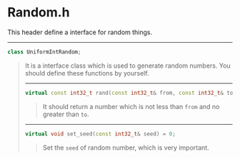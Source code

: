 # Random.h

This header define a interface for random things.

---

```cpp
class UniformIntRandom;
```

> It is a interface class which is used to generate random numbers.
  You should define these functions by yourself.
>
> ---
>
> ```cpp
> virtual const int32_t rand(const int32_t& from, const int32_t& to) = 0;
> ```
>
> > It should return a number which is not less than `from` and no greater than
    `to`.
>
> ---
>
> ```cpp
> virtual void set_seed(const int32_t& seed) = 0;
> ```
>
> > Set the `seed` of random number, which is very important.
